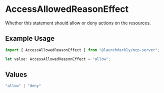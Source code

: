 # AccessAllowedReasonEffect

Whether this statement should allow or deny actions on the resources.

## Example Usage

```typescript
import { AccessAllowedReasonEffect } from "@launchdarkly/mcp-server";

let value: AccessAllowedReasonEffect = "allow";
```

## Values

```typescript
"allow" | "deny"
```
